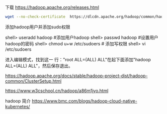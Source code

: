 下载
https://hadoop.apache.org/releases.html

```bash
wget --no-check-certificate  https://dlcdn.apache.org/hadoop/common/hadoop-3.3.4/hadoop-3.3.4.tar.gz
```

添加hadoop用户并添加sudo权限

shell> useradd hadoop #添加用户hadoop 
shell> passwd hadoop #设置用户hadoop的密码 
shell> chmod u+w /etc/sudoers # 添加写权限
shell> vi /etc/sudoers

进入编辑模式，找到这一 行："root ALL=(ALL) ALL"在起下面添加"hadoop ALL=(ALL) ALL"，然后保存退出。

https://hadoop.apache.org/docs/stable/hadoop-project-dist/hadoop-common/ClusterSetup.html

https://www.w3cschool.cn/hadoop/a86m1jyo.html

hadoop 简介 https://www.bmc.com/blogs/hadoop-cloud-native-kubernetes/